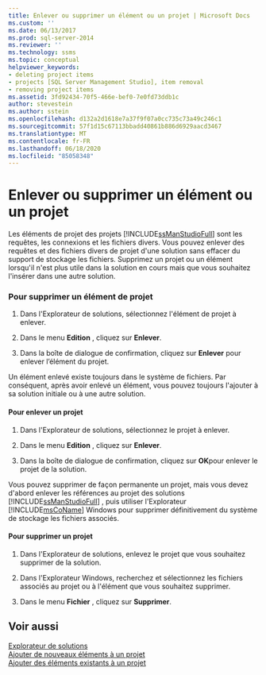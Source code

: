```yaml
---
title: Enlever ou supprimer un élément ou un projet | Microsoft Docs
ms.custom: ''
ms.date: 06/13/2017
ms.prod: sql-server-2014
ms.reviewer: ''
ms.technology: ssms
ms.topic: conceptual
helpviewer_keywords:
- deleting project items
- projects [SQL Server Management Studio], item removal
- removing project items
ms.assetid: 3fd92434-70f5-466e-bef0-7e0fd73ddb1c
author: stevestein
ms.author: sstein
ms.openlocfilehash: d132a2d1618e7a37f9f07a0cc735c73a49c246c1
ms.sourcegitcommit: 57f1d15c67113bbadd40861b886d6929aacd3467
ms.translationtype: MT
ms.contentlocale: fr-FR
ms.lasthandoff: 06/18/2020
ms.locfileid: "85058348"
---
```

# <a name="remove-or-delete-an-item-or-project"></a>Enlever ou supprimer un élément ou un projet
  Les éléments de projet des projets [!INCLUDE[ssManStudioFull](../../includes/ssmanstudiofull-md.md)] sont les requêtes, les connexions et les fichiers divers. Vous pouvez enlever des requêtes et des fichiers divers de projet d'une solution sans effacer du support de stockage les fichiers. Supprimez un projet ou un élément lorsqu'il n'est plus utile dans la solution en cours mais que vous souhaitez l'insérer dans une autre solution.  
  
### <a name="to-remove-a-project-item"></a>Pour supprimer un élément de projet  
  
1.  Dans l'Explorateur de solutions, sélectionnez l'élément de projet à enlever.  
  
2.  Dans le menu **Edition** , cliquez sur **Enlever**.  
  
3.  Dans la boîte de dialogue de confirmation, cliquez sur **Enlever** pour enlever l’élément du projet.  
  
 Un élément enlevé existe toujours dans le système de fichiers. Par conséquent, après avoir enlevé un élément, vous pouvez toujours l'ajouter à sa solution initiale ou à une autre solution.  
  
#### <a name="to-remove-a-project"></a>Pour enlever un projet  
  
1.  Dans l'Explorateur de solutions, sélectionnez le projet à enlever.  
  
2.  Dans le menu **Edition** , cliquez sur **Enlever**.  
  
3.  Dans la boîte de dialogue de confirmation, cliquez sur **OK**pour enlever le projet de la solution.  
  
 Vous pouvez supprimer de façon permanente un projet, mais vous devez d'abord enlever les références au projet des solutions [!INCLUDE[ssManStudioFull](../../includes/ssmanstudiofull-md.md)] , puis utiliser l'Explorateur [!INCLUDE[msCoName](../../includes/msconame-md.md)] Windows pour supprimer définitivement du système de stockage les fichiers associés.  
  
#### <a name="to-delete-a-project"></a>Pour supprimer un projet  
  
1.  Dans l'Explorateur de solutions, enlevez le projet que vous souhaitez supprimer de la solution.  
  
2.  Dans l'Explorateur Windows, recherchez et sélectionnez les fichiers associés au projet ou à l'élément que vous souhaitez supprimer.  
  
3.  Dans le menu **Fichier** , cliquez sur **Supprimer**.  
  
## <a name="see-also"></a>Voir aussi  
 [Explorateur de solutions](solution-explorer.md)   
 [Ajouter de nouveaux éléments à un projet](add-new-items-to-a-project.md)   
 [Ajouter des éléments existants à un projet](add-existing-items-to-a-project.md)  
  
  
